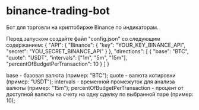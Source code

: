 # binance-trading-bot

Бот для торговли на криптобирже Binance по индикаторам.

Перед запуском создайте файл "config.json" со следующим содержанием:
{
"API": {
"Binance": {
"key": "YOUR_KEY_BINANCE_API",
"secret": "YOU_SECRET_BINANCE_API"
}
},
"directions": [
{
"base": "BTC",
"quote": "USDT",
"intervals": ["1m", "5m", "15m"],
"percentOfBudgetPerTransaction": 10
}
]
}

base - базовая валюта (пример: "BTC");
quote - валюта котировки (пример: "USDT");
intervals - временной промежуток для анализа валюты (пример: "15m");
percentOfBudgetPerTransaction - процент от доступной валюты на счету на одну сделку по выбранной паре (пример: 10);
